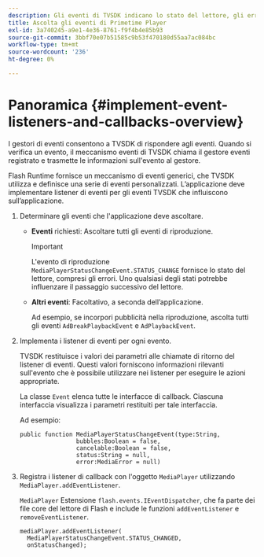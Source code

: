 ```yaml
---
description: Gli eventi di TVSDK indicano lo stato del lettore, gli errori che si verificano, il completamento delle azioni richieste, ad esempio un video che inizia a essere riprodotto o le azioni che si verificano implicitamente, ad esempio il completamento di un annuncio.
title: Ascolta gli eventi di Primetime Player
exl-id: 3a740245-a9e1-4e36-8761-f9f4b4e85b93
source-git-commit: 3bbf70e07b51585c9b53f470180d55aa7ac084bc
workflow-type: tm+mt
source-wordcount: '236'
ht-degree: 0%

---
```


# Panoramica {#implement-event-listeners-and-callbacks-overview}

I gestori di eventi consentono a TVSDK di rispondere agli eventi. Quando si verifica un evento, il meccanismo eventi di TVSDK chiama il gestore eventi registrato e trasmette le informazioni sull&#39;evento al gestore.

Flash Runtime fornisce un meccanismo di eventi generici, che TVSDK utilizza e definisce una serie di eventi personalizzati. L’applicazione deve implementare listener di eventi per gli eventi TVSDK che influiscono sull’applicazione.

1. Determinare gli eventi che l&#39;applicazione deve ascoltare.

   * **Eventi** richiesti: Ascoltare tutti gli eventi di riproduzione.

      >[!IMPORTANT]
      >
      >L&#39;evento di riproduzione `MediaPlayerStatusChangeEvent.STATUS_CHANGE` fornisce lo stato del lettore, compresi gli errori. Uno qualsiasi degli stati potrebbe influenzare il passaggio successivo del lettore.

   * **Altri eventi**: Facoltativo, a seconda dell’applicazione.

      Ad esempio, se incorpori pubblicità nella riproduzione, ascolta tutti gli eventi `AdBreakPlaybackEvent` e `AdPlaybackEvent`.

1. Implementa i listener di eventi per ogni evento.

   TVSDK restituisce i valori dei parametri alle chiamate di ritorno del listener di eventi. Questi valori forniscono informazioni rilevanti sull&#39;evento che è possibile utilizzare nei listener per eseguire le azioni appropriate.

   La classe `Event` elenca tutte le interfacce di callback. Ciascuna interfaccia visualizza i parametri restituiti per tale interfaccia.

   Ad esempio:

   ```
   public function MediaPlayerStatusChangeEvent(type:String,  
                   bubbles:Boolean = false,  
                   cancelable:Boolean = false,  
                   status:String = null,  
                   error:MediaError = null) 
   ```

1. Registra i listener di callback con l&#39;oggetto `MediaPlayer` utilizzando `MediaPlayer.addEventListener`.

   `MediaPlayer` Estensione  `flash.events.IEventDispatcher`, che fa parte dei file core del lettore di Flash e include le funzioni  `addEventListener` e  `removeEventListener`.

   ```
   mediaPlayer.addEventListener( 
     MediaPlayerStatusChangeEvent.STATUS_CHANGED,  
     onStatusChanged);
   ```
